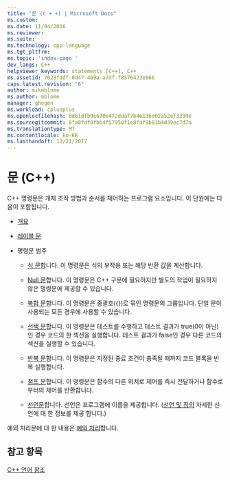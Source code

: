 ```yaml
---
title: "문 (c + +) | Microsoft Docs"
ms.custom: 
ms.date: 11/04/2016
ms.reviewer: 
ms.suite: 
ms.technology: cpp-language
ms.tgt_pltfrm: 
ms.topic: 'index-page '
dev_langs: C++
helpviewer_keywords: statements [C++], C++
ms.assetid: 7028fddf-0d47-469a-a7df-f8576423e066
caps.latest.revision: "6"
author: mikeblome
ms.author: mblome
manager: ghogen
ms.workload: cplusplus
ms.openlocfilehash: 0d61dfb9e670e472ddaf7b46136e02a52ef3299e
ms.sourcegitcommit: 8fa8fdf0fbb4f57950f1e8f4f9b81b4d39ec7d7a
ms.translationtype: MT
ms.contentlocale: ko-KR
ms.lasthandoff: 12/21/2017
---
```

# <a name="statements-c"></a>문 (C++)
C++ 명령문은 개체 조작 방법과 순서를 제어하는 프로그램 요소입니다. 이 단원에는 다음이 포함됩니다.  
  
-   [개요](../cpp/overview-of-cpp-statements.md)  
  
-   [레이블 문](../cpp/labeled-statements.md)  
  
-   명령문 범주  
  
    -   [식 문](../cpp/expression-statement.md)합니다. 이 명령문은 식의 부작용 또는 해당 반환 값을 계산합니다.  
  
    -   [Null 문](../cpp/null-statement.md)합니다. 이 명령문은 C++ 구문에 필요하지만 별도의 작업이 필요하지 않은 명령문에 제공할 수 있습니다.  
  
    -   [복합 문](../cpp/compound-statements-blocks.md)합니다. 이 명령문은 중괄호({})로 묶인 명령문의 그룹입니다. 단일 문이 사용되는 모든 경우에 사용할 수 있습니다.  
  
    -   [선택 문](../cpp/selection-statements-cpp.md)합니다. 이 명령문은 테스트를 수행하고 테스트 결과가 true(0이 아닌)인 경우 코드의 한 섹션을 실행합니다. 테스트 결과가 false인 경우 다른 코드의 섹션을 실행할 수 있습니다.  
  
    -   [반복 문](../cpp/iteration-statements-cpp.md)합니다. 이 명령문은 지정된 종료 조건이 충족될 때까지 코드 블록을 반복 실행합니다.  
  
    -   [점프 문](../cpp/jump-statements-cpp.md)합니다. 이 명령문은 함수의 다른 위치로 제어를 즉시 전달하거나 함수로부터의 제어를 반환합니다.  
  
    -   [선언문](http://msdn.microsoft.com/en-us/14538558-356f-450e-9e1e-3cd62ba952b9)합니다. 선언은 프로그램에 이름을 제공합니다. ([선언 및 정의](declarations-and-definitions-cpp.md) 자세한 선언에 대 한 정보를 제공 합니다.)  
  
 예외 처리문에 대 한 내용은 [예외 처리](../cpp/exception-handling-in-visual-cpp.md)합니다.  
  
## <a name="see-also"></a>참고 항목  
 [C++ 언어 참조](../cpp/cpp-language-reference.md)